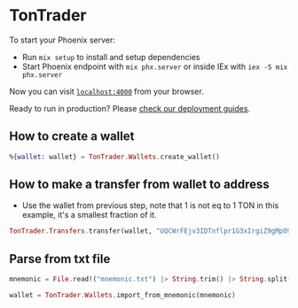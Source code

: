 # TonTrader

To start your Phoenix server:

  * Run `mix setup` to install and setup dependencies
  * Start Phoenix endpoint with `mix phx.server` or inside IEx with `iex -S mix phx.server`

Now you can visit [`localhost:4000`](http://localhost:4000) from your browser.

Ready to run in production? Please [check our deployment guides](https://hexdocs.pm/phoenix/deployment.html).

## How to create a wallet

```elixir
%{wallet: wallet} = TonTrader.Wallets.create_wallet()
```

## How to make a transfer from wallet to address
- Use the wallet from previous step, note that 1 is not eq to 1 TON in this example, it's a smallest fraction of it.
```elixir
TonTrader.Transfers.transfer(wallet, "UQCWrFEjv3IDTnflpr1G3xIrgiZ9gMpO9OWezVp3P1Gm-So4", 1)
```

## Parse from txt file

```elixir
mnemonic = File.read!("mnemonic.txt") |> String.trim() |> String.split("\n ") |> Enum.map(&String.trim/1) |> Enum.join(" ")

wallet = TonTrader.Wallets.import_from_mnemonic(mnemonic)
```